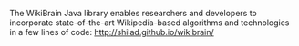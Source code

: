 The WikiBrain Java library enables researchers and developers to incorporate state-of-the-art Wikipedia-based algorithms and technologies in a few lines of code: http://shilad.github.io/wikibrain/
